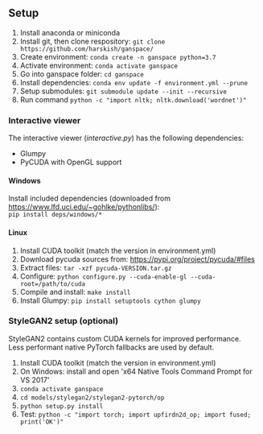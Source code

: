 ## Setup
1. Install anaconda or miniconda
2. Install git, then clone respository: `git clone https://github.com/harskish/ganspace/`
3. Create environment: `conda create -n ganspace python=3.7`
4. Activate environment: `conda activate ganspace`
5. Go into ganspace folder: `cd ganspace`
6. Install dependencies: `conda env update -f environment.yml --prune`
7. Setup submodules: `git submodule update --init --recursive`
8. Run command `python -c "import nltk; nltk.download('wordnet')"`

### Interactive viewer
The interactive viewer (<i>interactive.py</i>) has the following dependencies:
- Glumpy
- PyCUDA with OpenGL support

#### Windows
Install included dependencies (downloaded from https://www.lfd.uci.edu/~gohlke/pythonlibs/):<br/> 
`pip install deps/windows/*`

#### Linux
1. Install CUDA toolkit (match the version in environment.yml)
2. Download pycuda sources from: https://pypi.org/project/pycuda/#files
3. Extract files: `tar -xzf pycuda-VERSION.tar.gz`
4. Configure: `python configure.py --cuda-enable-gl --cuda-root=/path/to/cuda`
5. Compile and install: `make install`
6. Install Glumpy: `pip install setuptools cython glumpy`

### StyleGAN2 setup (optional)
StyleGAN2 contains custom CUDA kernels for improved performance.<br>
Less performant native PyTorch fallbacks are used by default.
1. Install CUDA toolkit (match the version in environment.yml)
2. On Windows: install and open 'x64 Native Tools Command Prompt for VS 2017'
3. `conda activate ganspace`
4. `cd models/stylegan2/stylegan2-pytorch/op`
5. `python setup.py install`
6. Test: `python -c "import torch; import upfirdn2d_op; import fused; print('OK')"`
